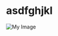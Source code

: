 # asdfghjkl
![My Image](https://github.com/name240/asdfghjkl/blob/dce1131e5017b6a8decfdd94a1e2b1c5c39f697b/School%20Logo.jpg)
